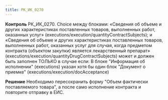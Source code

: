 ```yaml
---
title: РК_ИК_0270
---
```


**Контроль**
РК_ИК_0270. Choice между блоками: «Сведения об объеме и других характеристиках поставленных товаров, выполненных работ, оказанных услуг» (executions/execution/quantityContractSubjects); и «Сведения об объеме и других характеристиках поставленных товаров, выполненных работ, оказанных услуг для случая, когда предметом контракта (объектом закупки) является лекарственный препарат» (executions/execution/quantityDrugContractSubjects) может и должен быть заполнен ТОЛЬКО в случае если: В блоке "Информация об исполнении" (executions) указан хотя бы один блок "Документ о приемке" (executions/execution/docAcceptance)

**Решение**
Необходимо пересохранить форму "Объем фактически поставляемого товара", а после само исполнение контракта и повторите отправку в ЕИС.